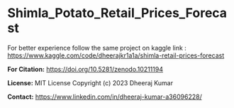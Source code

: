 # Shimla_Potato_Retail_Prices_Forecast
For better experience follow the same project on kaggle link :  https://www.kaggle.com/code/dheerajkr1a1a/shimla-retail-prices-forecast

**For Citation:** https://doi.org/10.5281/zenodo.10211194

**License:** MIT License  Copyright (c) 2023 Dheeraj Kumar

**Contact:** https://www.linkedin.com/in/dheeraj-kumar-a36096228/

